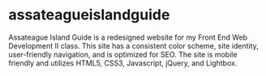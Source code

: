 # assateagueislandguide
Assateague Island Guide is a redesigned website for my Front End Web Development II class. This site has a consistent color scheme, site identity, user-friendly navigation, and is optimized for SEO. The site is mobile friendly and utilizes HTML5, CSS3, Javascript, jQuery, and Lightbox.
